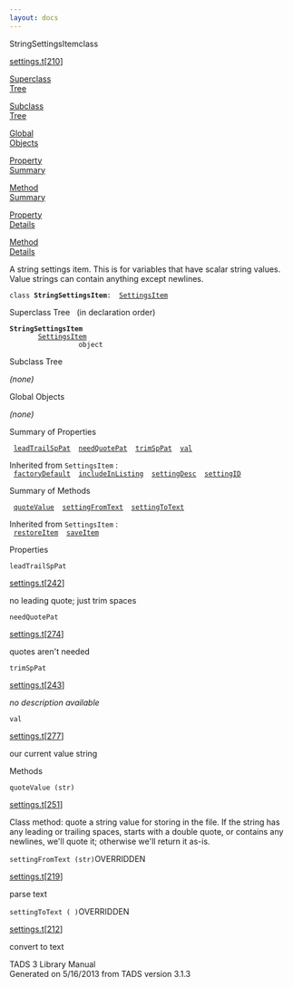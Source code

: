 ```yaml
---
layout: docs
---
```

<span class="title">StringSettingsItem</span><span class="type">class</span>

[settings.t](../file/settings.t.html)\[[210](../source/settings.t.html#210)\]

[Superclass  
Tree](#_SuperClassTree_)

[Subclass  
Tree](#_SubClassTree_)

[Global  
Objects](#_ObjectSummary_)

[Property  
Summary](#_PropSummary_)

[Method  
Summary](#_MethodSummary_)

[Property  
Details](#_Properties_)

[Method  
Details](#_Methods_)

<div class="fdesc">

A string settings item. This is for variables that have scalar string
values. Value strings can contain anything except newlines.

`class `**`StringSettingsItem`**` :   `[`SettingsItem`](../object/SettingsItem.html)

</div>

<span id="_SuperClassTree_"></span>

<div class="mjhd">

<span class="hdln">Superclass Tree</span>   (in declaration order)

</div>

**`StringSettingsItem`**  
`         `[`SettingsItem`](../object/SettingsItem.html)  
`                 object`  
<span id="_SubClassTree_"></span>

<div class="mjhd">

<span class="hdln">Subclass Tree</span>  

</div>

*(none)* <span id="_ObjectSummary_"></span>

<div class="mjhd">

<span class="hdln">Global Objects</span>  

</div>

*(none)* <span id="_PropSummary_"></span>

<div class="mjhd">

<span class="hdln">Summary of Properties</span>  

</div>

` `[`leadTrailSpPat`](#leadTrailSpPat)`  `[`needQuotePat`](#needQuotePat)`  `[`trimSpPat`](#trimSpPat)`  `[`val`](#val)`  `

Inherited from `SettingsItem` :  
` `[`factoryDefault`](../object/SettingsItem.html#factoryDefault)`  `[`includeInListing`](../object/SettingsItem.html#includeInListing)`  `[`settingDesc`](../object/SettingsItem.html#settingDesc)`  `[`settingID`](../object/SettingsItem.html#settingID)`  `

<span id="_MethodSummary_"></span>

<div class="mjhd">

<span class="hdln">Summary of Methods</span>  

</div>

` `[`quoteValue`](#quoteValue)`  `[`settingFromText`](#settingFromText)`  `[`settingToText`](#settingToText)`  `

Inherited from `SettingsItem` :  
` `[`restoreItem`](../object/SettingsItem.html#restoreItem)`  `[`saveItem`](../object/SettingsItem.html#saveItem)`  `

<span id="_Properties_"></span>

<div class="mjhd">

<span class="hdln">Properties</span>  

</div>

<span id="leadTrailSpPat"></span>

`leadTrailSpPat`

[settings.t](../file/settings.t.html)\[[242](../source/settings.t.html#242)\]

<div class="desc">

no leading quote; just trim spaces

</div>

<span id="needQuotePat"></span>

`needQuotePat`

[settings.t](../file/settings.t.html)\[[274](../source/settings.t.html#274)\]

<div class="desc">

quotes aren't needed

</div>

<span id="trimSpPat"></span>

`trimSpPat`

[settings.t](../file/settings.t.html)\[[243](../source/settings.t.html#243)\]

<div class="desc">

*no description available*

</div>

<span id="val"></span>

`val`

[settings.t](../file/settings.t.html)\[[277](../source/settings.t.html#277)\]

<div class="desc">

our current value string

</div>

<span id="_Methods_"></span>

<div class="mjhd">

<span class="hdln">Methods</span>  

</div>

<span id="quoteValue"></span>

`quoteValue (str)`

[settings.t](../file/settings.t.html)\[[251](../source/settings.t.html#251)\]

<div class="desc">

Class method: quote a string value for storing in the file. If the
string has any leading or trailing spaces, starts with a double quote,
or contains any newlines, we'll quote it; otherwise we'll return it
as-is.

</div>

<span id="settingFromText"></span>

`settingFromText (str)`<span class="rem">OVERRIDDEN</span>

[settings.t](../file/settings.t.html)\[[219](../source/settings.t.html#219)\]

<div class="desc">

parse text

</div>

<span id="settingToText"></span>

`settingToText ( )`<span class="rem">OVERRIDDEN</span>

[settings.t](../file/settings.t.html)\[[212](../source/settings.t.html#212)\]

<div class="desc">

convert to text

</div>

<div class="ftr">

TADS 3 Library Manual  
Generated on 5/16/2013 from TADS version 3.1.3

</div>
